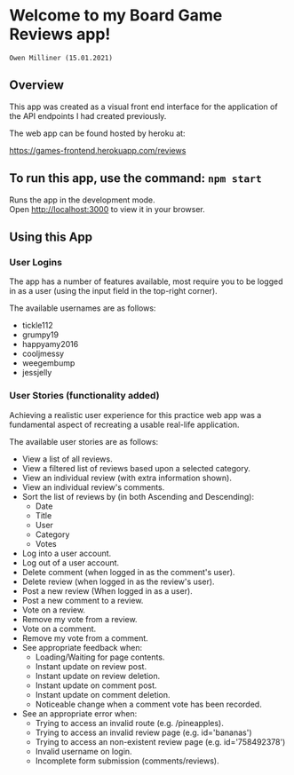 # Welcome to my Board Game Reviews app!

    Owen Milliner (15.01.2021)

## Overview

This app was created as a visual front end interface for the application of the API endpoints I had created previously.

The web app can be found hosted by heroku at:

https://games-frontend.herokuapp.com/reviews

## To run this app, use the command: `npm start`

Runs the app in the development mode.\
Open [http://localhost:3000](http://localhost:3000) to view it in your browser.

## Using this App

### User Logins

The app has a number of features available, most require you to be logged in as a user (using the input field in the top-right corner).

The available usernames are as follows:

- tickle112
- grumpy19
- happyamy2016
- cooljmessy
- weegembump
- jessjelly

### User Stories (functionality added)

Achieving a realistic user experience for this practice web app was a fundamental aspect of recreating a usable real-life application.

The available user stories are as follows:

- View a list of all reviews.
- View a filtered list of reviews based upon a selected category.
- View an individual review (with extra information shown).
- View an individual review's comments.
- Sort the list of reviews by (in both Ascending and Descending):
  - Date
  - Title
  - User
  - Category
  - Votes
- Log into a user account.
- Log out of a user account.
- Delete comment (when logged in as the comment's user).
- Delete review (when logged in as the review's user).
- Post a new review (When logged in as a user).
- Post a new comment to a review.
- Vote on a review.
- Remove my vote from a review.
- Vote on a comment.
- Remove my vote from a comment.
- See appropriate feedback when:
  - Loading/Waiting for page contents.
  - Instant update on review post.
  - Instant update on review deletion.
  - Instant update on comment post.
  - Instant update on comment deletion.
  - Noticeable change when a comment vote has been recorded.
- See an appropriate error when:
  - Trying to access an invalid route (e.g. /pineapples).
  - Trying to access an invalid review page (e.g. id='bananas')
  - Trying to access an non-existent review page (e.g. id='758492378')
  - Invalid username on login.
  - Incomplete form submission (comments/reviews).
